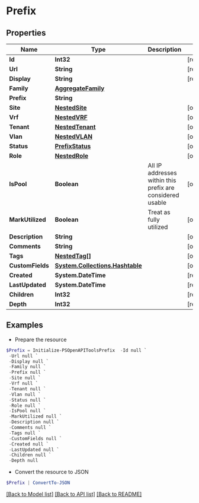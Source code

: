 # Prefix
## Properties

Name | Type | Description | Notes
------------ | ------------- | ------------- | -------------
**Id** | **Int32** |  | [readonly] 
**Url** | **String** |  | [readonly] 
**Display** | **String** |  | [readonly] 
**Family** | [**AggregateFamily**](AggregateFamily.md) |  | 
**Prefix** | **String** |  | 
**Site** | [**NestedSite**](NestedSite.md) |  | [optional] 
**Vrf** | [**NestedVRF**](NestedVRF.md) |  | [optional] 
**Tenant** | [**NestedTenant**](NestedTenant.md) |  | [optional] 
**Vlan** | [**NestedVLAN**](NestedVLAN.md) |  | [optional] 
**Status** | [**PrefixStatus**](PrefixStatus.md) |  | [optional] 
**Role** | [**NestedRole**](NestedRole.md) |  | [optional] 
**IsPool** | **Boolean** | All IP addresses within this prefix are considered usable | [optional] 
**MarkUtilized** | **Boolean** | Treat as fully utilized | [optional] 
**Description** | **String** |  | [optional] 
**Comments** | **String** |  | [optional] 
**Tags** | [**NestedTag[]**](NestedTag.md) |  | [optional] 
**CustomFields** | [**System.Collections.Hashtable**](AnyType.md) |  | [optional] 
**Created** | **System.DateTime** |  | [readonly] 
**LastUpdated** | **System.DateTime** |  | [readonly] 
**Children** | **Int32** |  | [readonly] 
**Depth** | **Int32** |  | [readonly] 

## Examples

- Prepare the resource
```powershell
$Prefix = Initialize-PSOpenAPIToolsPrefix  -Id null `
 -Url null `
 -Display null `
 -Family null `
 -Prefix null `
 -Site null `
 -Vrf null `
 -Tenant null `
 -Vlan null `
 -Status null `
 -Role null `
 -IsPool null `
 -MarkUtilized null `
 -Description null `
 -Comments null `
 -Tags null `
 -CustomFields null `
 -Created null `
 -LastUpdated null `
 -Children null `
 -Depth null
```

- Convert the resource to JSON
```powershell
$Prefix | ConvertTo-JSON
```

[[Back to Model list]](../README.md#documentation-for-models) [[Back to API list]](../README.md#documentation-for-api-endpoints) [[Back to README]](../README.md)

